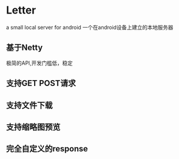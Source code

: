 # Letter
a small local server for android
一个在android设备上建立的本地服务器

## 基于Netty
极简的API,开发门槛低，稳定

## 支持GET POST请求

## 支持文件下载

## 支持缩略图预览

## 完全自定义的response
